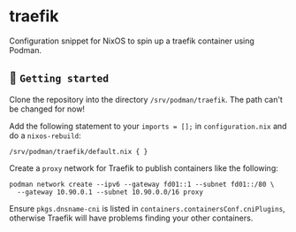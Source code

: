 # traefik
Configuration snippet for NixOS to spin up a traefik container using Podman.

## :tada: `Getting started`

Clone the repository into the directory `/srv/podman/traefik`. The path can't be changed for now!

Add the following statement to your `imports = [];` in `configuration.nix` and do a `nixos-rebuild`:

```
/srv/podman/traefik/default.nix { }
```

Create a `proxy` network for Traefik to publish containers like the following:

```
podman network create --ipv6 --gateway fd01::1 --subnet fd01::/80 \
  --gateway 10.90.0.1 --subnet 10.90.0.0/16 proxy
```

Ensure `pkgs.dnsname-cni` is listed in `containers.containersConf.cniPlugins`, otherwise Traefik will have problems finding your other containers.
